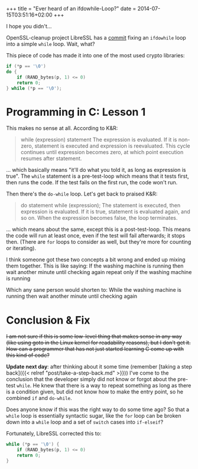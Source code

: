 +++
title = "Ever heard of an ifdowhile-Loop?"
date = 2014-07-15T03:51:16+02:00
+++

I hope you didn't...

OpenSSL-cleanup project LibreSSL has a [commit](http://opensslrampage.org/post/91570897957/never-heard-of-an-ifdowhileloop-before) fixing an `ifdowhile` loop into a simple `while` loop. Wait, what?

This piece of code has made it into one of the most used crypto libraries:

```cpp
if (*p == '\0')
do {
	if (RAND_bytes(p, 1) <= 0)
	return 0;
} while (*p == '\0');
```

# Programming in C: Lesson 1

This makes no sense at all. According to K&R:

> while (expression)
> statement
> The expression is evaluated. If it is non-zero, statement is executed and expression is reevaluated. This cycle continues until expression becomes zero, at which point execution resumes after statement.

... which basically means "it'll do what you told it, as long as expression is true". The `while` statement is a pre-test-loop which means that it tests first, then runs the code. If the test fails on the first run, the code won't run.

Then there's the `do-while` loop. Let's get back to praised K&R:

> do
> statement
> while (expression);
> The statement is executed, then expression is evaluated. If it is true, statement is evaluated again, and so on. When the expression becomes false, the loop terminates.

... which means about the same, except this is a post-test-loop. This means the code will run at least once, even if the test will fail afterwards; it stops then. (There are `for` loops to consider as well, but they're more for counting or iterating).

I think someone got these two concepts a bit wrong and ended up mixing them together. This is like saying:
If the washing machine is running
then wait another minute until checking again
repeat only if the washing machine is running

Which any sane person would shorten to:
While the washing machine is running
then wait another minute until checking again
# Conclusion & Fix
~~I am not sure if this is some low-level thing that makes sense in any way (like using goto in the Linux kernel for readability reasons), but I don't get it. How can a programmer that has not just started learning C come up with this kind of code?~~

**Update next day**: after thinking about it some time (remember [taking a step back]({{< relref "post/take-a-step-back.md" >}})) I've come to the conclusion that the developer simply did not know or forgot about the pre-test `while`. He knew that there is a way to repeat something as long as there is a condition given, but did not know how to make the entry point, so he combined `if` and `do-while`.

Does anyone know if this was the right way to do some time ago? So that a `while` loop is essentially syntactic sugar, like the `for` loop can be broken down into a `while` loop and a set of `switch` cases into `if-elseif`?

Fortunately, LibreSSL corrected this to:

```cpp
while (*p == '\0') {
	if (RAND_bytes(p, 1) <= 0)
	return 0;
}
```
